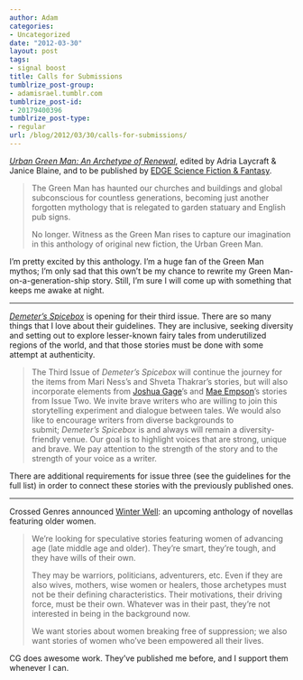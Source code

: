 ```yaml
---
author: Adam
categories:
- Uncategorized
date: "2012-03-30"
layout: post
tags:
- signal boost
title: Calls for Submissions
tumblrize_post-group:
- adamisrael.tumblr.com
tumblrize_post-id:
- 20179400396
tumblrize_post-type:
- regular
url: /blog/2012/03/30/calls-for-submissions/
---
```

_[Urban Green Man: An Archetype of Renewal](1)_, edited by Adria Laycraft & Janice Blaine, and to be published by [EDGE Science Fiction & Fantasy](2).

> The Green Man has haunted our churches and buildings and global subconscious for countless generations, becoming just another forgotten mythology that is relegated to garden statuary and English pub signs.
>
> No longer. Witness as the Green Man rises to capture our imagination in this anthology of original new fiction, the Urban Green Man.

I&#8217;m pretty excited by this anthology. I&#8217;m a huge fan of the Green Man mythos; I&#8217;m only sad that this own&#8217;t be my chance to rewrite my Green Man-on-a-generation-ship story. Still, I&#8217;m sure I will come up with something that keeps me awake at night.

* * *

_[Demeter’s Spicebox](3)_ is opening for their third issue. There are so many things that I love about their guidelines. They are inclusive, seeking diversity and setting out to explore lesser-known fairy tales from underutilized regions of the world, and that those stories must be done with some attempt at authenticity.

> The Third Issue of _Demeter’s Spicebox_ will continue the journey for the items from Mari Ness’s and Shveta Thakrar’s stories, but will also incorporate elements from [Joshua Gage](4)’s and [Mae Empson](5)’s stories from Issue Two. We invite brave writers who are willing to join this storytelling experiment and dialogue between tales. We would also like to encourage writers from diverse backgrounds to submit; _Demeter’s Spicebox_ is and always will remain a diversity-​​friendly venue. Our goal is to highlight voices that are strong, unique and brave. We pay attention to the strength of the story and to the strength of your voice as a writer.

There are additional requirements for issue three (see the guidelines for the full list) in order to connect these stories with the previously published ones.

* * *

Crossed Genres announced [Winter Well](6): an upcoming anthology of novellas featuring older women.

> We’re looking for speculative stories featuring women of advancing age (late middle age and older). They’re smart, they’re tough, and they have wills of their own.
>
> They may be warriors, politicians, adventurers, etc. Even if they are also wives, mothers, wise women or healers, those archetypes must not be their defining characteristics. Their motivations, their driving force, must be their own. Whatever was in their past, they’re not interested in being in the background now.
>
> We want stories about women breaking free of suppression; we also want stories of women who’ve been empowered all their lives.

CG does awesome work. They&#8217;ve published me before, and I support them whenever I can.

 [1]: http://www.urbangreenman.com/
 [2]: http://www.edgewebsite.com/
 [3]: http://www.cabinetdesfees.com/demeters-spicebox/ds-submission-guidelines/
 [4]: http://www.cabinetdesfees.com/2012/salt-by-joshua-gage/
 [5]: http://www.cabinetdesfees.com/2012/the-salt-of-aksum-by-mae-empson-2/
 [6]: http://crossedgenres.com/announcements/submissions-call-winter-well-speculative-novellas-of-older-women/
